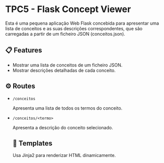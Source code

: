 <h1>TPC5 - Flask Concept Viewer</h1>

Esta é uma pequena aplicação Web Flask concebida para apresentar uma lista de conceitos e as suas descrições correspondentes, que são carregadas a partir de um ficheiro JSON (conceitos.json).

## 📋 Features

- Mostrar uma lista de conceitos de um ficheiro JSON.
- Mostrar descrições detalhadas de cada conceito.

## ⚙️ Routes 

- `/conceitos`  

  Apresenta uma lista de todos os termos do conceito.
  
- `/conceitos/<termo>`

  Apresenta a descrição do conceito selecionado.

  ## 🧩 Templates

  Usa Jinja2 para renderizar HTML dinamicamente.
